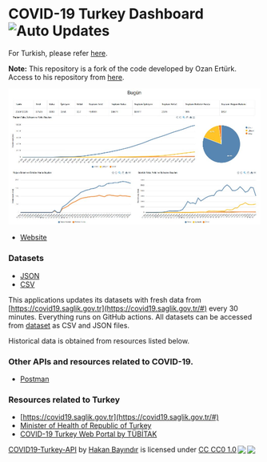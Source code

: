 
# COVID-19 Turkey Dashboard  ![Auto Updates](https://github.com/hbayindir/covid-19-turkey/workflows/Scheduler%20Workflow/badge.svg)

For Turkish, please refer [here](https://github.com/hbayindir/covid-19-turkey/blob/master/README.md).

**Note:** This repository is a fork of the code developed by Ozan Ertürk. Access to his repository from [here](https://github.com/ozanerturk/covid19-turkey-api).

![Image of Application](https://github.com/hbayindir/covid-19-turkey/raw/master/assets/website_screenshot.jpg)

- [Website](https://hbayindir.github.io/covid-19-turkey/)

### Datasets
- [JSON](https://raw.githubusercontent.com/hbayindir/covid-19-turkey/master/dataset/timeline.json) 
- [CSV](https://raw.githubusercontent.com/hbayindir/covid-19-turkey/master/dataset/timeline.csv)

This applications updates its datasets with fresh data from [https://covid19.saglik.gov.tr](https://covid19.saglik.gov.tr/#) every 30 minutes. Everything runs on GitHub actions. All datasets can be accessed from [dataset](dataset) as CSV and JSON files. 

Historical data is obtained from resources listed below.

### Other APIs and resources related to COVID-19.
- [Postman](https://covid-19-apis.postman.com/)

### Resources related to Turkey
- [https://covid19.saglik.gov.tr](https://covid19.saglik.gov.tr/#) 
- [Minister of Health of Republic of Turkey](https://twitter.com/drfahrettinkoca)
- [COVID-19 Turkey Web Portal by TÜBİTAK](https://covid19.tubitak.gov.tr/turkiyede-durum)

<p xmlns:dct="http://purl.org/dc/terms/" xmlns:cc="http://creativecommons.org/ns#" class="license-text"><a rel="cc:attributionURL" property="dct:title" href="https://hbayindir.github.io/covid-19-turkey/">COVID19-Turkey-API</a> by <a rel="cc:attributionURL dct:creator" property="cc:attributionName" href="http://hakan.bayindir.org">Hakan Bayındır</a> is licensed under <a rel="license" href="https://creativecommons.org/publicdomain/zero/1.0">CC CC0 1.0<img style="height:22px!important;margin-left:3px;vertical-align:text-bottom;" src="https://mirrors.creativecommons.org/presskit/icons/cc.svg?ref=chooser-v1" /><img style="height:22px!important;margin-left:3px;vertical-align:text-bottom;" src="https://mirrors.creativecommons.org/presskit/icons/zero.svg?ref=chooser-v1" /></a></p>

